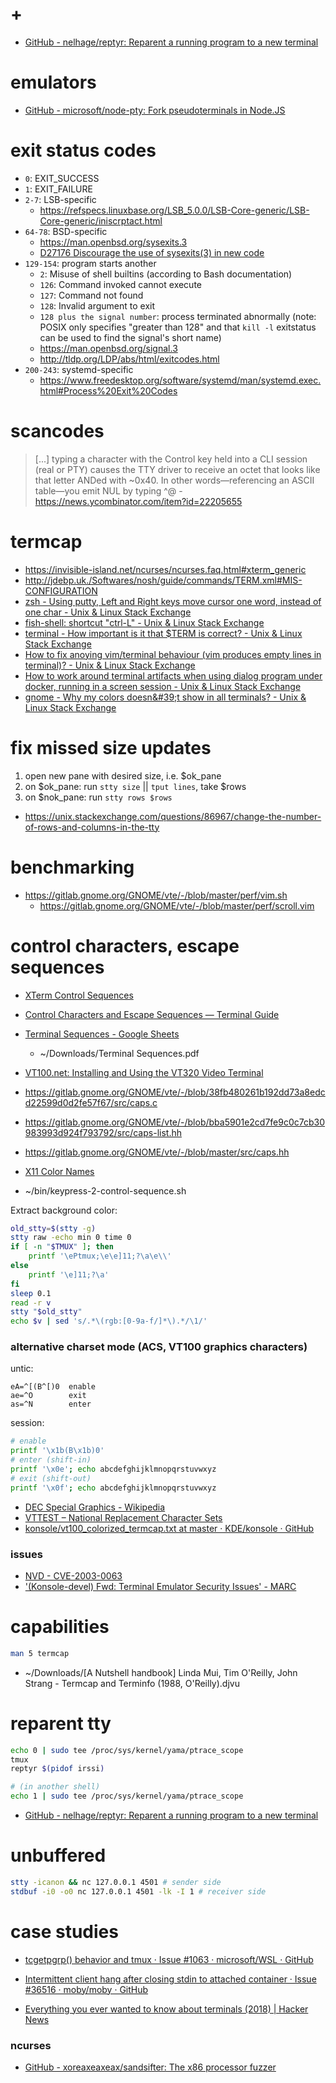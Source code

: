 # +

- [GitHub \- nelhage/reptyr: Reparent a running program to a new terminal](https://github.com/nelhage/reptyr)

# emulators

- [GitHub \- microsoft/node\-pty: Fork pseudoterminals in Node\.JS](https://github.com/microsoft/node-pty)

# exit status codes

- `0`: EXIT_SUCCESS
- `1`: EXIT_FAILURE
- `2-7`: LSB-specific
    - https://refspecs.linuxbase.org/LSB_5.0.0/LSB-Core-generic/LSB-Core-generic/iniscrptact.html
- `64-78`: BSD-specific
    - https://man.openbsd.org/sysexits.3
    - [D27176 Discourage the use of sysexits\(3\) in new code](https://reviews.freebsd.org/D27176)
- `129-154`: program starts another
    - `2`: Misuse of shell builtins (according to Bash documentation)
    - `126`: Command invoked cannot execute
    - `127`: Command not found
    - `128`: Invalid argument to exit
    - `128 plus the signal number`: process terminated abnormally (note: POSIX only specifies "greater than 128" and that `kill -l` exitstatus can be used to find the signal's short name)
    - https://man.openbsd.org/signal.3
    - http://tldp.org/LDP/abs/html/exitcodes.html
- `200-243`: systemd-specific
    - https://www.freedesktop.org/software/systemd/man/systemd.exec.html#Process%20Exit%20Codes

# scancodes

> [...] typing a character with the Control key held into a CLI session (real or PTY) causes the TTY driver to receive an octet that looks like that letter ANDed with ~0x40. In other words—referencing an ASCII table—you emit NUL by typing ^@
    - https://news.ycombinator.com/item?id=22205655

# termcap

- https://invisible-island.net/ncurses/ncurses.faq.html#xterm_generic
- http://jdebp.uk./Softwares/nosh/guide/commands/TERM.xml#MIS-CONFIGURATION
- [zsh \- Using putty, Left and Right keys move cursor one word, instead of one char \- Unix &amp; Linux Stack Exchange](https://unix.stackexchange.com/a/419092/5132)
- [fish\-shell: shortcut &quot;ctrl\-L&quot; \- Unix &amp; Linux Stack Exchange](https://unix.stackexchange.com/a/446912/5132)
- [terminal \- How important is it that $TERM is correct? \- Unix &amp; Linux Stack Exchange](https://unix.stackexchange.com/a/515517/5132)
- [How to fix anoying vim/terminal behaviour \(vim produces empty lines in terminal\)? \- Unix &amp; Linux Stack Exchange](https://unix.stackexchange.com/a/427299/5132)
- [How to work around terminal artifacts when using dialog program under docker, running in a screen session \- Unix &amp; Linux Stack Exchange](https://unix.stackexchange.com/a/441899/5132)
- [gnome \- Why my colors doesn&\#39;t show in all terminals? \- Unix &amp; Linux Stack Exchange](https://unix.stackexchange.com/a/560992/5132)

# fix missed size updates

1. open new pane with desired size, i.e. $ok_pane
2. on $ok_pane: run `stty size` || `tput lines`, take $rows
3. on $nok_pane: run `stty rows $rows`

- https://unix.stackexchange.com/questions/86967/change-the-number-of-rows-and-columns-in-the-tty

# benchmarking

- https://gitlab.gnome.org/GNOME/vte/-/blob/master/perf/vim.sh
    - https://gitlab.gnome.org/GNOME/vte/-/blob/master/perf/scroll.vim

# control characters, escape sequences

- [XTerm Control Sequences](https://invisible-island.net/xterm/ctlseqs/ctlseqs.html)
- [Control Characters and Escape Sequences — Terminal Guide](https://terminalguide.namepad.de/seq/)
- [Terminal Sequences \- Google Sheets](https://docs.google.com/spreadsheets/d/19W-lXWS9jYwqCK-LwgYo31GucPPxYVld_hVEcfpNpXg/edit#gid=433919454)
    - ~/Downloads/Terminal Sequences.pdf
- [VT100\.net: Installing and Using the VT320 Video Terminal](https://www.vt100.net/docs/vt320-uu/appendixe.html)

- https://gitlab.gnome.org/GNOME/vte/-/blob/38fb480261b192dd73a8edcd22599d0d2fe57f67/src/caps.c
- https://gitlab.gnome.org/GNOME/vte/-/blob/bba5901e2cd7fe9c0c7cb30983993d924f793792/src/caps-list.hh
- https://gitlab.gnome.org/GNOME/vte/-/blob/master/src/caps.hh

- [X11 Color Names](https://www.x.org/releases/X11R7.7/doc/man/man7/X.7.xhtml#heading11)

- ~/bin/keypress-2-control-sequence.sh

Extract background color:

```bash
old_stty=$(stty -g)
stty raw -echo min 0 time 0
if [ -n "$TMUX" ]; then
    printf '\ePtmux;\e\e]11;?\a\e\\'
else
    printf '\e]11;?\a'
fi
sleep 0.1
read -r v
stty "$old_stty"
echo $v | sed 's/.*\(rgb:[0-9a-f/]*\).*/\1/'
```

### alternative charset mode (ACS, VT100 graphics characters)

untic:

```
eA=^[(B^[)0  enable
ae=^O        exit
as=^N        enter
```

session:

```sh
# enable
printf '\x1b(B\x1b)0'
# enter (shift-in)
printf '\x0e'; echo abcdefghijklmnopqrstuvwxyz
# exit (shift-out)
printf '\x0f'; echo abcdefghijklmnopqrstuvwxyz
```

- [DEC Special Graphics \- Wikipedia](https://en.wikipedia.org/wiki/DEC_Special_Graphics)
- [VTTEST &ndash; National Replacement Character Sets](https://invisible-island.net/vttest/vttest-nrcs.html)
- [konsole/vt100\_colorized\_termcap\.txt at master · KDE/konsole · GitHub](https://github.com/KDE/konsole/blob/master/doc/developer/old-documents/More/vt100_colorized_termcap.txt)

### issues

- [NVD \- CVE\-2003\-0063](https://nvd.nist.gov/vuln/detail/CVE-2003-0063)
- ['\(Konsole\-devel\) Fwd: Terminal Emulator Security Issues' \- MARC](https://marc.info/?l=konsole-devel&m=104617524910254&w=2)

# capabilities

```bash
man 5 termcap
```

- ~/Downloads/[A Nutshell handbook] Linda Mui, Tim O'Reilly, John Strang - Termcap and Terminfo (1988, O'Reilly).djvu

# reparent tty

```bash
echo 0 | sudo tee /proc/sys/kernel/yama/ptrace_scope
tmux
reptyr $(pidof irssi)

# (in another shell)
echo 1 | sudo tee /proc/sys/kernel/yama/ptrace_scope
```

- [GitHub \- nelhage/reptyr: Reparent a running program to a new terminal](https://github.com/nelhage/reptyr)

# unbuffered

```bash
stty -icanon && nc 127.0.0.1 4501 # sender side
stdbuf -i0 -o0 nc 127.0.0.1 4501 -lk -I 1 # receiver side
```

# case studies

- [tcgetpgrp\(\) behavior and tmux · Issue \#1063 · microsoft/WSL · GitHub](https://github.com/microsoft/WSL/issues/1063)
- [Intermittent client hang after closing stdin to attached container · Issue \#36516 · moby/moby · GitHub](https://github.com/moby/moby/issues/36516)

- [Everything you ever wanted to know about terminals \(2018\) | Hacker News](https://news.ycombinator.com/item?id=24436860)

### ncurses

- [GitHub \- xoreaxeaxeax/sandsifter: The x86 processor fuzzer](https://github.com/xoreaxeaxeax/sandsifter)


